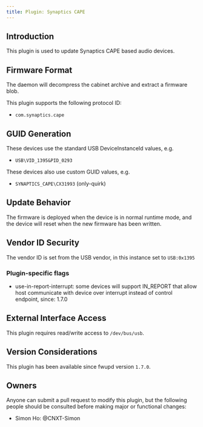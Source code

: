 ```yaml
---
title: Plugin: Synaptics CAPE
---
```


## Introduction

This plugin is used to update Synaptics CAPE based audio devices.

## Firmware Format

The daemon will decompress the cabinet archive and extract a firmware blob.

This plugin supports the following protocol ID:

* `com.synaptics.cape`

## GUID Generation

These devices use the standard USB DeviceInstanceId values, e.g.

* `USB\VID_1395&PID_0293`

These devices also use custom GUID values, e.g.

* `SYNAPTICS_CAPE\CX31993` (only-quirk)

## Update Behavior

The firmware is deployed when the device is in normal runtime mode, and the
device will reset when the new firmware has been written.

## Vendor ID Security

The vendor ID is set from the USB vendor, in this instance set to `USB:0x1395`

### Plugin-specific flags

* use-in-report-interrupt: some devices will support IN_REPORT that allow host communicate with
  device over interrupt instead of control endpoint, since: 1.7.0

## External Interface Access

This plugin requires read/write access to `/dev/bus/usb`.

## Version Considerations

This plugin has been available since fwupd version `1.7.0`.

## Owners

Anyone can submit a pull request to modify this plugin, but the following people should be
consulted before making major or functional changes:

* Simon Ho: @CNXT-Simon
